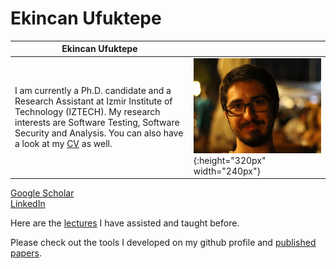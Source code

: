 # Ekincan Ufuktepe
| Ekincan Ufuktepe |  |
| --- | --- |
| I am currently a Ph.D. candidate and a Research Assistant at Izmir Institute of Technology (IZTECH). My research interests are Software Testing, Software Security and Analysis. You can also have a look at my [CV](CV/EkincanUFUKTEPE_CV.pdf) as well. | ![](/images/headshot.png){:height="320px" width="240px"} |


 

[Google Scholar](https://scholar.google.com.tr/citations?user=nMoEPfwAAAAJ&hl=en)  
[LinkedIn](https://www.linkedin.com/in/ekincan-ufuktepe-8a208944/)  


Here are the [lectures](lectures/prevLectures.md) I have assisted and taught before.

Please check out the tools I developed on my github profile and [published papers](publication/papers.md). 
